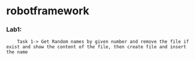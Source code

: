 ﻿# robotframework 
 ### Lab1: 
        Task 1-> Get Random names by given number and remove the file if exist and show the content of the file, then create file and insert the name
